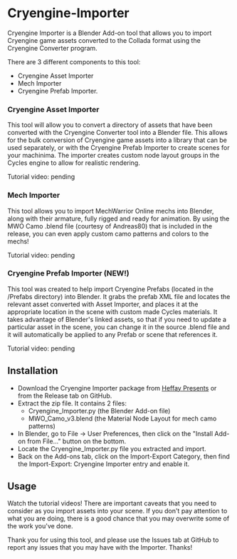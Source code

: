 # Cryengine-Importer

Cryengine Importer is a Blender Add-on tool that allows you to import Cryengine game assets converted to the Collada format using the Cryengine Converter program.

There are 3 different components to this tool:
* Cryengine Asset Importer
* Mech Importer
* Cryengine Prefab Importer.

### Cryengine Asset Importer

This tool will allow you to convert a directory of assets that have been converted with the Cryengine Converter tool into a Blender file.  This allows for the bulk conversion of Cryengine game assets into a library that can be used separately, or with the Cryengine Prefab Importer to create scenes for your machinima.  The importer creates custom node layout groups in the Cycles engine to allow for realistic rendering.

Tutorial video:  pending

### Mech Importer

This tool allows you to import MechWarrior Online mechs into Blender, along with their armature, fully rigged and ready for animation.  By using the MWO Camo .blend file (courtesy of Andreas80) that is included in the release, you can even apply custom camo patterns and colors to the mechs!

Tutorial video:  pending

### Cryengine Prefab Importer (NEW!)

This tool was created to help import Cryengine Prefabs (located in the /Prefabs directory) into Blender.  It grabs the prefab XML file and locates the relevant asset converted with Asset Importer, and places it at the appropriate location in the scene with custom made Cycles materials.  It takes advantage of Blender's linked assets, so that if you need to update a particular asset in the scene, you can change it in the source .blend file and it will automatically be applied to any Prefab or scene that references it.

Tutorial video:  pending

## Installation

* Download the Cryengine Importer package from [Heffay Presents](https://www.heffaypresents.com/GitHub) or from the Release tab on GitHub.
* Extract the zip file.  It contains 2 files:
    * Cryengine_Importer.py (the Blender Add-on file)
    * MWO_Camo_v3.blend (the Material Node Layout for mech camo patterns)
* In Blender, go to File -> User Preferences, then click on the "Install Add-on from File..." button on the bottom.
* Locate the Cryengine_Importer.py file you extracted and import.
* Back on the Add-ons tab, click on the Import-Export Category, then find the Import-Export: Cryengine Importer entry and enable it.

## Usage

Watch the tutorial videos!  There are important caveats that you need to consider as you import assets into your scene.  If you don't pay attention to what you are doing, there is a good chance that you may overwrite some of the work you've done.

Thank you for using this tool, and please use the Issues tab at GitHub to report any issues that you may have with the Importer.  Thanks!



